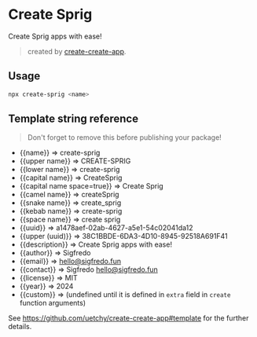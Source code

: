 # Create Sprig

Create Sprig apps with ease!

> created by [create-create-app](https://github.com/uetchy/create-create-app).

## Usage

```bash
npx create-sprig <name>
```

## Template string reference

> Don't forget to remove this before publishing your package!

- {{name}} => create-sprig
- {{upper name}} => CREATE-SPRIG
- {{lower name}} => create-sprig
- {{capital name}} => CreateSprig
- {{capital name space=true}} => Create Sprig
- {{camel name}} => createSprig
- {{snake name}} => create_sprig
- {{kebab name}} => create-sprig
- {{space name}} => create sprig
- {{uuid}} => a1478aef-02ab-4627-a5e1-54c02041da12
- {{upper (uuid)}} => 38C1BBDE-6DA3-4D10-8945-92518A691F41
- {{description}} => Create Sprig apps with ease!
- {{author}} => Sigfredo
- {{email}} => hello@sigfredo.fun
- {{contact}} => Sigfredo <hello@sigfredo.fun>
- {{license}} => MIT
- {{year}} => 2024
- {{custom}} =>  (undefined until it is defined in `extra` field in `create` function arguments)

See https://github.com/uetchy/create-create-app#template for the further details.
